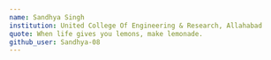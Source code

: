 ```yaml
---
name: Sandhya Singh
institution: United College Of Engineering & Research, Allahabad
quote: When life gives you lemons, make lemonade.
github_user: Sandhya-08
---
```

